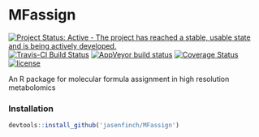 # MFassign

[![Project Status: Active - The project has reached a stable, usable state and is being actively developed.](http://www.repostatus.org/badges/latest/active.svg)](http://www.repostatus.org/#active) 
[![Travis-CI Build Status](https://travis-ci.org/jasenfinch/MFassign.svg?branch=master)](https://travis-ci.org/jasenfinch/MFassign)
[![AppVeyor build status](https://ci.appveyor.com/api/projects/status/github/jasenfinch/MFassign?branch=master&svg=true)](https://ci.appveyor.com/project/jasenfinch/MFassign)
[![Coverage Status](https://img.shields.io/codecov/c/github/jasenfinch/MFassign/master.svg)](https://codecov.io/github/jasenfinch/MFassign?branch=master) 
[![license](https://img.shields.io/badge/license-GNU%20GPL%20v3.0-blue.svg)](https://github.com/jasenfinch/MFassign/blob/master/DESCRIPTION)

An R package for molecular formula assignment in high resolution metabolomics

### Installation

``` r
devtools::install_github('jasenfinch/MFassign')
```